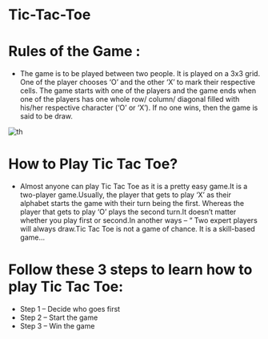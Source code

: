 # Tic-Tac-Toe

# Rules of the Game :
* The game is to be played between two people. It is played on a 3x3 grid. One of the player chooses ‘O’ and the other ‘X’ to mark their respective cells. The game starts with one of the players and the game ends when one of the players has one whole row/ column/ diagonal filled with his/her respective character (‘O’ or ‘X’). If no one wins, then the game is said to be draw.

![th](https://user-images.githubusercontent.com/98481882/182329934-d3799a98-28ec-4768-a3a5-1a7e7898d425.jpg)

# How to Play Tic Tac Toe?
* Almost anyone can play Tic Tac Toe as it is a pretty easy game.It is a two-player game.Usually, the player that gets to play ‘X’ as their alphabet starts the game with their turn being the first. Whereas the player that gets to play ‘O’ plays the second turn.It doesn’t matter whether you play first or second.In another ways – “ Two expert players will always draw.Tic Tac Toe is not a game of chance. It is a skill-based game...

# Follow these 3 steps to learn how to play Tic Tac Toe:

* Step 1 – Decide who goes first
* Step 2 – Start the game
* Step 3 – Win the game
